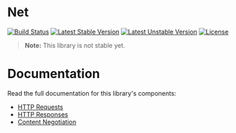 <h1>Net</h1>

[![Build Status](https://travis-ci.com/aphiria/net.svg)](https://travis-ci.com/aphiria/net)
[![Latest Stable Version](https://poser.pugx.org/aphiria/net/v/stable.svg)](https://packagist.org/packages/aphiria/net)
[![Latest Unstable Version](https://poser.pugx.org/aphiria/net/v/unstable.svg)](https://packagist.org/packages/aphiria/net)
[![License](https://poser.pugx.org/aphiria/net/license.svg)](https://packagist.org/packages/aphiria/net)

> **Note:** This library is not stable yet.

<h1>Documentation</h1>

Read the full documentation for this library's components:

* <a href="https://www.aphiria.com/docs/master/http-requests.html" target="_blank">HTTP Requests</a>
* <a href="https://www.aphiria.com/docs/master/http-responses.html" target="_blank">HTTP Responses</a>
* <a href="https://www.aphiria.com/docs/master/content-negotiation.html" target="_blank">Content Negotiation</a>
